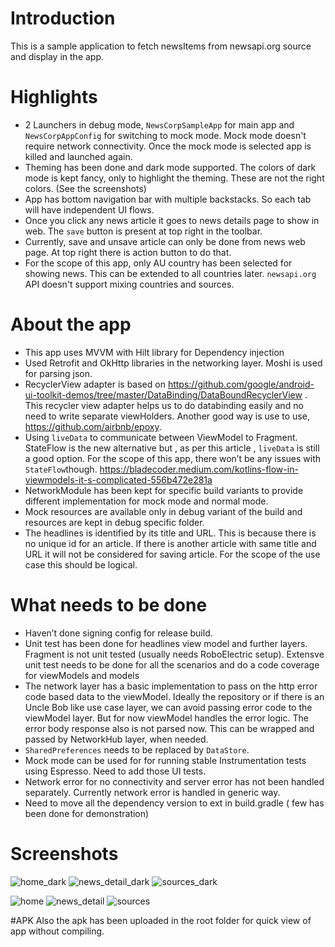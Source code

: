 # Introduction

This is a sample application to fetch newsItems from newsapi.org source and display in the app.

# Highlights

* 2 Launchers in debug mode, `NewsCorpSampleApp` for main app and `NewsCorpAppConfig` for switching to mock mode. Mock mode doesn't require network connectivity. Once the mock mode is selected app is killed and launched again.
* Theming has been done and dark mode supported. The colors of dark mode is kept fancy, only to highlight the theming. These are not the right colors. (See the screenshots)
* App has bottom navigation bar with multiple backstacks. So each tab will have independent UI flows. 
* Once you click any news article it goes to news details page to show in web. The `save` button is present at top right in the toolbar.
* Currently, save and unsave article can only be done from news web page. At top right there is action button to do that. 
* For the scope of this app, only AU country has been selected for showing news. This can be extended to all countries later. `newsapi.org` API doesn't support mixing countries and sources.

# About the app

* This app uses MVVM with Hilt library for Dependency injection
* Used Retrofit and OkHttp libraries in the networking layer. Moshi is used for parsing json.
* RecyclerView adapter is based on https://github.com/google/android-ui-toolkit-demos/tree/master/DataBinding/DataBoundRecyclerView . This  recycler view adapter helps us to do databinding easily and no need to write separate viewHolders. Another good way is use to use, https://github.com/airbnb/epoxy.
* Using `liveData` to communicate between ViewModel to Fragment. StateFlow is the new alternative but , as per this article , `liveData` is still a good option. For the scope of this app, there won’t be any issues with `StateFlow`though.
  https://bladecoder.medium.com/kotlins-flow-in-viewmodels-it-s-complicated-556b472e281a
* NetworkModule has been kept for specific build variants to provide different implementation for mock mode and normal mode.
* Mock resources are available only in debug variant of the build and resources are kept in debug specific folder.
* The headlines is identified by its title and URL. This is because there is no unique id for an article. If there is another article with same title and URL it will not be considered for saving article. For the scope of the use case this should be logical.

# What needs to be done

* Haven’t done signing config for release build.
* Unit test has been done for headlines view model and further layers. Fragment is not unit tested (usually needs RoboElectric setup). Extensve unit test needs to be done for all the scenarios and do a code coverage for viewModels and models
* The network layer has a basic implementation to pass on the http error code based data to the viewModel. Ideally the repository or if there is an Uncle Bob like use case layer, we can avoid passing error code to the viewModel layer. But for now viewModel handles the error logic. The error body response also is not parsed now. This can be wrapped and passed by NetworkHub layer, when needed.
* `SharedPreferences` needs to be replaced by `DataStore`.
* Mock mode can be used for for running stable Instrumentation tests using Espresso. Need to add those UI tests.
* Network error for no connectivity and server error has not been handled separately. Currently network error is handled in generic way.
* Need to move all the dependency version to ext in build.gradle ( few has been done for demonstration)


# Screenshots 
 
![home_dark](https://user-images.githubusercontent.com/4577059/184539438-08cc69d9-cb32-4fad-b184-9c9aa1b6ef25.png)
![news_detail_dark](https://user-images.githubusercontent.com/4577059/184539450-50441632-06a7-4bf2-9b71-ab1e1faec30e.png)
![sources_dark](https://user-images.githubusercontent.com/4577059/184539464-52c049ee-6a43-4155-9479-cff6c954f14c.png)

![home](https://user-images.githubusercontent.com/4577059/184539471-af321c2c-3bcf-4f27-95a7-eb438ab0a94b.png)
![news_detail](https://user-images.githubusercontent.com/4577059/184539477-43b46411-edc7-450a-ab05-80387d663451.png)
![sources](https://user-images.githubusercontent.com/4577059/184539486-e740c3a1-96dc-48a1-916d-e7f06de00a9d.png)

#APK
Also the apk has been uploaded in the root folder for quick view of app without compiling.





